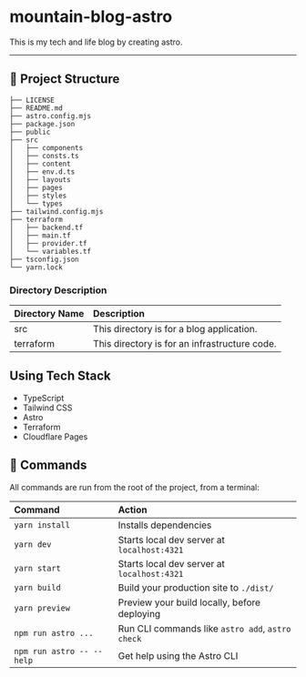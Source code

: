 # mountain-blog-astro
This is my tech and life blog by creating astro.

---

## 🚀 Project Structure

```text
├── LICENSE
├── README.md
├── astro.config.mjs
├── package.json
├── public
├── src
│   ├── components
│   ├── consts.ts
│   ├── content
│   ├── env.d.ts
│   ├── layouts
│   ├── pages
│   ├── styles
│   └── types
├── tailwind.config.mjs
├── terraform
│   ├── backend.tf
│   ├── main.tf
│   ├── provider.tf
│   └── variables.tf
├── tsconfig.json
└── yarn.lock
```

### Directory Description

| Directory Name | Description                                   |
|:---------------|:----------------------------------------------|
| src            | This directory is for a blog application.     |
| terraform      | This directory is for an infrastructure code. |

## Using Tech Stack
* TypeScript
* Tailwind CSS
* Astro
* Terraform
* Cloudflare Pages

## 🧞 Commands

All commands are run from the root of the project, from a terminal:

| Command                   | Action                                           |
|:--------------------------| :----------------------------------------------- |
| `yarn install`            | Installs dependencies                            |
| `yarn dev`                | Starts local dev server at `localhost:4321`      |
| `yarn start`              | Starts local dev server at `localhost:4321`      |
| `yarn build`              | Build your production site to `./dist/`          |
| `yarn preview`            | Preview your build locally, before deploying     |
| `npm run astro ...`       | Run CLI commands like `astro add`, `astro check` |
| `npm run astro -- --help` | Get help using the Astro CLI                     |
